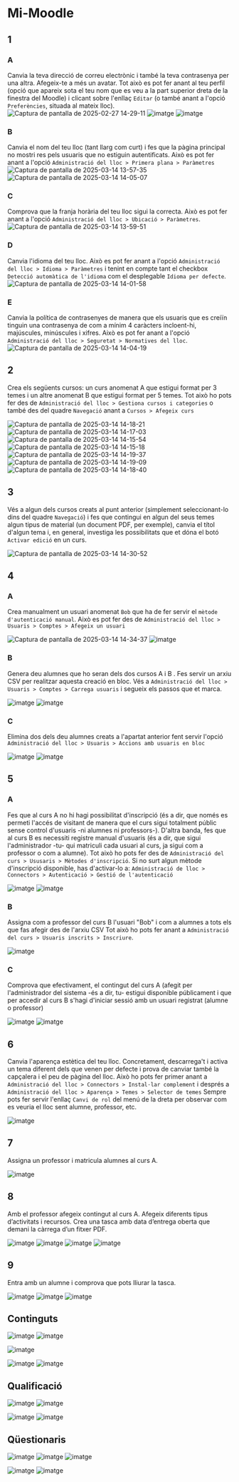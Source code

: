 # Mi-Moodle

## 1
### A
Canvia la teva direcció de correu electrònic i també la teva contrasenya per una altra. Afegeix-te a més un avatar. Tot això es pot fer anant al teu perfil (opció que apareix sota el teu nom que es veu a la part superior dreta de la finestra del Moodle) i clicant sobre l'enllaç `Editar` (o també anant a l'opció `Preferències`, situada al mateix lloc).
![Captura de pantalla de 2025-02-27 14-29-11](https://github.com/user-attachments/assets/48339223-d841-4007-9f68-1f2cc091173e)
![imatge](https://github.com/user-attachments/assets/5db9da34-5b09-480f-94e4-19429ad4460c)
![imatge](https://github.com/user-attachments/assets/e4526fb2-349d-4f86-9435-90e72bb4a42a)

### B
Canvia el nom del teu lloc (tant llarg com curt) i fes que la pàgina principal no mostri res pels usuaris que no estiguin autentificats. Això es pot fer anant a l'opció `Administració del lloc > Primera plana > Paràmetres`
![Captura de pantalla de 2025-03-14 13-57-35](https://github.com/user-attachments/assets/80fd627c-f61b-403c-9219-fda3bdaa9ba7)
![Captura de pantalla de 2025-03-14 14-05-07](https://github.com/user-attachments/assets/4014fe3e-829a-4cbd-b158-a143c083df32)

### C
Comprova que la franja horària del teu lloc sigui la correcta. Això es pot fer anant a l'opció `Administració del lloc > Ubicació > Paràmetres`.
![Captura de pantalla de 2025-03-14 13-59-51](https://github.com/user-attachments/assets/4624424b-367f-4843-8bb8-1a388b812046)

### D
Canvia l'idioma del teu lloc. Això es pot fer anant a l'opció `Administració del lloc > Idioma > Paràmetres` i tenint en compte tant el checkbox `Detecció automàtica de l'idioma` com el desplegable `Idioma per defecte`.
![Captura de pantalla de 2025-03-14 14-01-58](https://github.com/user-attachments/assets/4b78b587-6499-4b7a-9515-b7cdfca1dd81)

### E
Canvia la política de contrasenyes de manera que els usuaris que es creiïn tinguin una contrasenya de com a mínim 4 caràcters incloent-hi, majúscules, minúscules i xifres. Això es pot fer anant a l'opció `Administració del lloc > Seguretat > Normatives del lloc`.
![Captura de pantalla de 2025-03-14 14-04-19](https://github.com/user-attachments/assets/7f136274-3d20-454b-ad24-80799a4da892)

## 2
Crea els següents cursos: un curs anomenat A que estigui format per 3 temes i un altre anomenat B que estigui format per 5 temes. Tot això ho pots fer des de `Administració del lloc > Gestiona cursos i categories` o també des del quadre `Navegació` anant a `Cursos > Afegeix curs`

![Captura de pantalla de 2025-03-14 14-18-21](https://github.com/user-attachments/assets/b3c3909b-977d-4598-a080-d0d14e28f41d)
![Captura de pantalla de 2025-03-14 14-17-03](https://github.com/user-attachments/assets/d61a5d1a-48b2-4346-ada3-f85c4f2723bd)
![Captura de pantalla de 2025-03-14 14-15-54](https://github.com/user-attachments/assets/a22eff54-6e5f-4fcd-b662-3a1b0213f484)
![Captura de pantalla de 2025-03-14 14-15-18](https://github.com/user-attachments/assets/eb7b5bf3-f380-43ac-8fc1-2be1caacf055)
![Captura de pantalla de 2025-03-14 14-19-37](https://github.com/user-attachments/assets/2ac60c7a-3034-4166-bef1-920c8d59f1ee)
![Captura de pantalla de 2025-03-14 14-19-09](https://github.com/user-attachments/assets/21791a20-99af-48a0-9a55-ed911cde60e9)
![Captura de pantalla de 2025-03-14 14-18-40](https://github.com/user-attachments/assets/b78d6931-f6db-4606-96ec-abd5cd345a3b)

## 3
Vés a algun dels cursos creats al punt anterior (simplement seleccionant-lo dins del quadre `Navegació`) i fes que contingui en algun del seus temes algun tipus de material (un document PDF, per exemple), canvia el títol d'algun tema i, en general, investiga les possibilitats que et dóna el botó `Activar edició` en un curs.

![Captura de pantalla de 2025-03-14 14-30-52](https://github.com/user-attachments/assets/8df7e362-05bf-48ae-be05-5e2c55743cd0)

## 4
### A
Crea manualment un usuari anomenat `Bob` que ha de fer servir el `mètode d'autenticació manual`. Això es pot fer des de `Administració del lloc > Usuaris > Comptes > Afegeix un usuari`

![Captura de pantalla de 2025-03-14 14-34-37](https://github.com/user-attachments/assets/2562d8f1-162f-4272-a681-0db2b6c08642)
![imatge](https://github.com/user-attachments/assets/b2952295-9ccd-4b0a-82b3-7d38bab37818)

### B
Genera deu alumnes que ho seran dels dos cursos A i B . Fes servir un arxiu CSV per realitzar aquesta creació en bloc. Vés a `Administració del lloc > Usuaris > Comptes > Carrega usuaris` i segueix els passos que et marca. 

![imatge](https://github.com/user-attachments/assets/95c5fdbd-b2f1-4fb8-aa48-aa19c80f7a25)
![imatge](https://github.com/user-attachments/assets/d860cd5f-e5ee-4274-b1f4-f029cf396742)

### C
Elimina dos dels deu alumnes creats a l'apartat anterior fent servir l'opció `Administració del lloc > Usuaris > Accions amb usuaris en bloc`

![imatge](https://github.com/user-attachments/assets/21fe14d1-b428-4f99-92dc-45552c071568)
![imatge](https://github.com/user-attachments/assets/a3d12b05-a95e-4792-9296-6c5b73714cfd)

## 5
### A
Fes que al curs A no hi hagi possibilitat d'inscripció (és a dir, que només es permeti l'accés de visitant de manera que el curs sigui totalment públic sense control d'usuaris -ni alumnes ni professors-). D'altra banda, fes que al curs B es necessiti registre manual d'usuaris (és a dir, que sigui l'administrador -tu- qui matriculi cada usuari al curs, ja sigui com a professor o com a alumne). Tot això ho pots fer des de `Administració del curs > Ususaris > Mètodes d'inscripció`. Si no surt algun mètode d'inscripció disponible, has d'activar-lo a: `Administració de lloc > Connectors > Autenticació > Gestió de l'autenticació`

![imatge](https://github.com/user-attachments/assets/36df1fe4-41ce-4e65-8000-73c67760dc46)
![imatge](https://github.com/user-attachments/assets/d7918ef6-6214-495e-af4b-a7736dc8f514)

### B
Assigna com a professor del curs B l'usuari "Bob" i com a alumnes a tots els que fas afegir des de l'arxiu CSV Tot això ho pots fer anant a `Administració del curs > Usuaris inscrits > Inscriure`.

![imatge](https://github.com/user-attachments/assets/f4a7e4c1-0a7c-4d44-81f9-efac43aa0c04)

### C
Comprova que efectivament, el contingut del curs A (afegit per l'administrador del sistema -és a dir, tu- estigui disponible públicament i que per accedir al curs B s'hagi d'iniciar sessió amb un usuari registrat (alumne o professor)

![imatge](https://github.com/user-attachments/assets/561a37de-3d14-4586-97e1-34c90f213aff)
![imatge](https://github.com/user-attachments/assets/0843f0e7-9c0b-4ca0-a767-5d8cc37ce049)

## 6
Canvia l'aparença estètica del teu lloc. Concretament, descarrega't i activa un tema diferent dels que venen per defecte i prova de canviar també la capçalera i el peu de pàgina del lloc. Això ho pots fer primer anant a `Administració del lloc > Connectors > Instal·lar complement` i després a `Administració del lloc > Aparença > Temes > Selector de temes` Sempre pots fer servir l'enllaç `Canvi de rol` del menú de la dreta per observar com es veuria el lloc sent alumne, professor, etc.

![imatge](https://github.com/user-attachments/assets/2b96a716-c0b6-429f-ba6c-e42aeb77479d)

## 7
Assigna un professor i matricula alumnes al curs A.

![imatge](https://github.com/user-attachments/assets/199e8cf5-52dd-472d-aa4e-d6f47293513d)

## 8
Amb el professor afegeix contingut al curs A. Afegeix diferents tipus d’activitats i recursos. Crea una tasca amb data d’entrega oberta que demani la càrrega d’un fitxer PDF.

![imatge](https://github.com/user-attachments/assets/38046f08-6c32-412a-88fa-06082977e910)
![imatge](https://github.com/user-attachments/assets/74fdc01c-9712-4357-9d2c-2fff2dbd79ca)
![imatge](https://github.com/user-attachments/assets/699f4710-b969-4c68-a72f-25e48a7560a5)
![imatge](https://github.com/user-attachments/assets/3106c84e-0215-4413-ba22-3da23b2ed552)

## 9
Entra amb un alumne i comprova que pots lliurar la tasca.

![imatge](https://github.com/user-attachments/assets/59369aab-9d60-4832-8c12-ee28b4186a55)
![imatge](https://github.com/user-attachments/assets/6facf2c4-0ba7-4e63-91c6-c3599b5504cf)
![imatge](https://github.com/user-attachments/assets/afc16072-1664-4d9f-a8ee-56ecdf18e516)

## Continguts

![imatge](https://github.com/user-attachments/assets/c6c4f64f-2a9c-4dff-ab14-98549a1c4f48)
![imatge](https://github.com/user-attachments/assets/661bba37-1df0-4412-a942-f165bba76187)

![imatge](https://github.com/user-attachments/assets/069547e7-30e2-41b8-a829-451c4ee709a5)

![imatge](https://github.com/user-attachments/assets/6e832e87-a530-487c-ae6b-61d53d57bcb5)
![imatge](https://github.com/user-attachments/assets/55fee627-244e-4622-97af-7790731df029)

## Qualificació

![imatge](https://github.com/user-attachments/assets/8ec5721d-28b6-445d-b5b0-dedf1328ae4e)
![imatge](https://github.com/user-attachments/assets/402453ef-d20a-41f2-999d-a74478514d64)

![imatge](https://github.com/user-attachments/assets/72e9ccd2-0b6e-4ce6-a0ed-dde79eede828)
![imatge](https://github.com/user-attachments/assets/6a3f90e6-f99c-41d7-aa5b-78996b5ee929)


## Qüestionaris

![imatge](https://github.com/user-attachments/assets/aa74430a-8d40-4919-a530-4f174fea02e9)
![imatge](https://github.com/user-attachments/assets/35079399-a01d-425d-a03d-9ded9cbb6978)
![imatge](https://github.com/user-attachments/assets/9eff289b-00ca-4f48-a09f-9807e110eeb3)

![imatge](https://github.com/user-attachments/assets/a92045d3-32e8-42fb-9a9a-7100028639de)
![imatge](https://github.com/user-attachments/assets/b13c25e4-d91a-4ed1-b52a-ea111c2c87a1)
